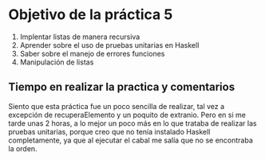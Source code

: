 # Objetivo de la práctica 5
1. Implentar listas de manera recursiva
2. Aprender sobre el uso de pruebas unitarias en Haskell
3. Saber sobre el manejo de errores funciones 
4. Manipulación de listas


## Tiempo en realizar la practica y comentarios
Siento que esta práctica fue un poco sencilla de realizar, tal vez a excepción de recuperaElemento y un poquito de extranio.
Pero en si me tarde unas 2 horas, a lo mejor un poco más en lo que trataba de realizar las pruebas unitarias, porque creo que no tenía instalado Haskell completamente, ya que al ejecutar el cabal me salía que no se encontraba la orden. 